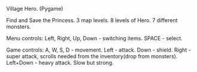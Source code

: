 Village Hero.
(Pygame)

Find and Save the Princess. 
3 map levels. 8 levels of Hero. 7 different monsters. 

Menu controls:
Left, Right, Up, Down  - switching items. 
SPACE - select. 

Game controls:
A, W, S, D - movement. 
Left - attack. 
Down - shield. 
Right - super attack, scrolls needed from the inventory(drop from monsters). 
Left+Down - heavy attack. Slow but strong. 
